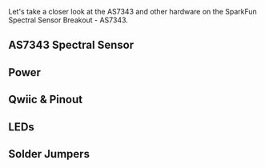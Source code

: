 Let's take a closer look at the AS7343 and other hardware on the SparkFun Spectral Sensor Breakout - AS7343.

## AS7343 Spectral Sensor

## Power

## Qwiic & Pinout

## LEDs

## Solder Jumpers